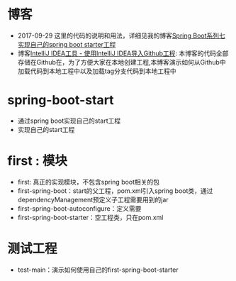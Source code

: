 # 博客
- 2017-09-29 这里的代码的说明和用法，详细见我的博客[Spring Boot系列七 实现自己的spring boot starter工程](http://blog.csdn.net/hry2015/article/details/78127567)
- 博客[IntelliJ IDEA工具 - 使用IntelliJ IDEA导入Github工程](http://blog.csdn.net/hry2015/article/details/77984399): 本博客的代码全部存储在Github在，为了方便大家在本地创建工程,本博客演示如何从Github中加载代码到本地工程中以及加载tag分支代码到本地工程中

# spring-boot-start
- 通过spring boot实现自己的start工程
- 实现自己的start工程
# first : 模块
- first: 真正的实现模块，不包含spring boot相关的包
- first-spring-boot：start的父工程，pom.xml引入spring boot类，通过dependencyManagement预定义子工程需要用到的jar
- first-spring-boot-autoconfigure：定义需要
- first-spring-boot-starter：空工程类，只在pom.xml

# 测试工程
- test-main：演示如何使用自己的first-spring-boot-starter


